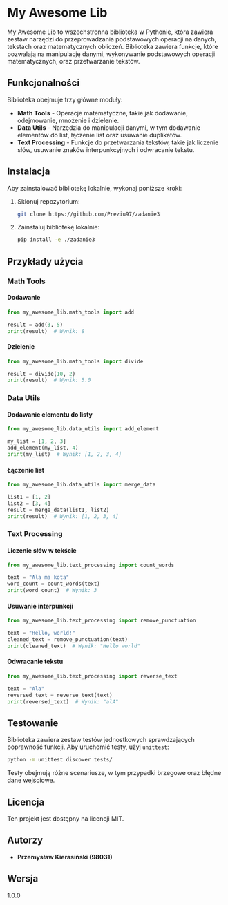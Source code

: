 # My Awesome Lib

My Awesome Lib to wszechstronna biblioteka w Pythonie, która zawiera zestaw narzędzi do przeprowadzania podstawowych operacji na danych, tekstach oraz matematycznych obliczeń. Biblioteka zawiera funkcje, które pozwalają na manipulację danymi, wykonywanie podstawowych operacji matematycznych, oraz przetwarzanie tekstów.

## Funkcjonalności

Biblioteka obejmuje trzy główne moduły:

- **Math Tools** - Operacje matematyczne, takie jak dodawanie, odejmowanie, mnożenie i dzielenie.
- **Data Utils** - Narzędzia do manipulacji danymi, w tym dodawanie elementów do list, łączenie list oraz usuwanie duplikatów.
- **Text Processing** - Funkcje do przetwarzania tekstów, takie jak liczenie słów, usuwanie znaków interpunkcyjnych i odwracanie tekstu.

## Instalacja

Aby zainstalować bibliotekę lokalnie, wykonaj poniższe kroki:

1. Sklonuj repozytorium:

   ```bash
   git clone https://github.com/Preziu97/zadanie3
   ```

2. Zainstaluj bibliotekę lokalnie:

   ```bash
   pip install -e ./zadanie3
   ```

## Przykłady użycia

### Math Tools

#### Dodawanie

```python
from my_awesome_lib.math_tools import add

result = add(3, 5)
print(result)  # Wynik: 8
```

#### Dzielenie

```python
from my_awesome_lib.math_tools import divide

result = divide(10, 2)
print(result)  # Wynik: 5.0
```

### Data Utils

#### Dodawanie elementu do listy

```python
from my_awesome_lib.data_utils import add_element

my_list = [1, 2, 3]
add_element(my_list, 4)
print(my_list)  # Wynik: [1, 2, 3, 4]
```

#### Łączenie list

```python
from my_awesome_lib.data_utils import merge_data

list1 = [1, 2]
list2 = [3, 4]
result = merge_data(list1, list2)
print(result)  # Wynik: [1, 2, 3, 4]
```

### Text Processing

#### Liczenie słów w tekście

```python
from my_awesome_lib.text_processing import count_words

text = "Ala ma kota"
word_count = count_words(text)
print(word_count)  # Wynik: 3
```

#### Usuwanie interpunkcji

```python
from my_awesome_lib.text_processing import remove_punctuation

text = "Hello, world!"
cleaned_text = remove_punctuation(text)
print(cleaned_text)  # Wynik: "Hello world"
```

#### Odwracanie tekstu

```python
from my_awesome_lib.text_processing import reverse_text

text = "Ala"
reversed_text = reverse_text(text)
print(reversed_text)  # Wynik: "alA"
```

## Testowanie

Biblioteka zawiera zestaw testów jednostkowych sprawdzających poprawność funkcji. Aby uruchomić testy, użyj `unittest`:

```bash
python -m unittest discover tests/
```

Testy obejmują różne scenariusze, w tym przypadki brzegowe oraz błędne dane wejściowe.

## Licencja

Ten projekt jest dostępny na licencji MIT.

## Autorzy

- **Przemysław Kierasiński (98031)**

## Wersja

1.0.0
